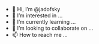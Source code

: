 - 👋 Hi, I’m @jadofsky
- 👀 I’m interested in ...
- 🌱 I’m currently learning ...
- 💞️ I’m looking to collaborate on ...
- 📫 How to reach me ...

<!---
jadofsky/jadofsky is a ✨ special ✨ repository because its `README.md` (this file) appears on your GitHub profile.
You can click the Preview link to take a look at your changes.
--->
